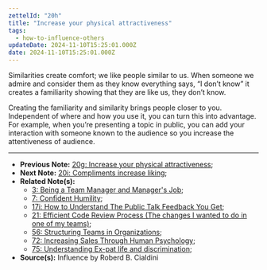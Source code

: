 ```yaml
---
zettelId: "20h"
title: "Increase your physical attractiveness"
tags:
  - how-to-influence-others
updateDate: 2024-11-10T15:25:01.000Z
date: 2024-11-10T15:25:01.000Z
---
```


Similarities create comfort; we like people similar to us. When someone we admire and consider them as they know everything says, “I don’t know” it creates a familiarity showing that they are like us, they don’t know.

Creating the familiarity and similarity brings people closer to you. Independent of where and how you use it, you can turn this into advantage. For example, when you’re presenting a topic in public, you can add your interaction with someone known to the audience so you increase the attentiveness of audience.

---

- **Previous Note:** [20g: Increase your physical attractiveness](/notes/20g/);
- **Next Note:** [20i: Compliments increase liking](/notes/20i/);
- **Related Note(s):**
  - [3: Being a Team Manager and Manager's Job](/notes/3/);
  - [7: Confident Humility](/notes/7/);
  - [17i: How to Understand The Public Talk Feedback You Get](/notes/17i/);
  - [21: Efficient Code Review Process (The changes I wanted to do in one of my teams)](/notes/21/);
  - [56: Structuring Teams in Organizations](/notes/56/);
  - [72: Increasing Sales Through Human Psychology](/notes/72/);
  - [75: Understanding Ex-pat life and discrimination](/notes/75/);
- **Source(s):** Influence by Roberd B. Cialdini
